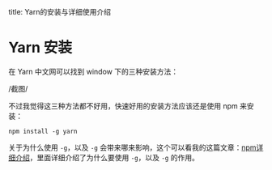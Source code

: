 title: Yarn的安装与详细使用介绍


# Yarn 安装
在 Yarn 中文网可以找到 window 下的三种安装方法：

/截图/

不过我觉得这三种方法都不好用，快速好用的安装方法应该还是使用 npm 来安装：
```
npm install -g yarn
```

关于为什么使用 `-g`，以及 `-g` 会带来哪来影响，这个可以看我的这篇文章：[npm详细介绍]()，里面详细介绍了为什么要使用 `-g`，以及 `-g` 的作用。


